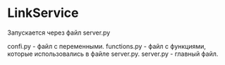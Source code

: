 # LinkService

Запускается через файл server.py

confi.py - файл с переменными.
functions.py - файл с функциями, которые использовались в файле server.py.
server.py - главный файл.
